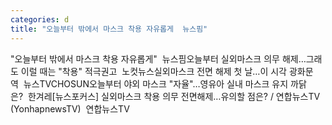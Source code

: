 ```yaml
---
categories: d
title: "오늘부터 밖에서 마스크 착용 자유롭게  뉴스핌"
---
```

"오늘부터 밖에서 마스크 착용 자유롭게"&nbsp;&nbsp;뉴스핌오늘부터 실외마스크 의무 해제…그래도 이럴 때는 "착용" 적극권고&nbsp;&nbsp;노컷뉴스실외마스크 전면 해제 첫 날…이 시각 광화문역&nbsp;&nbsp;뉴스TVCHOSUN오늘부터 야외 마스크 "자율"…영유아 실내 마스크 유지 까닭은?&nbsp;&nbsp;한겨레[뉴스포커스] 실외마스크 착용 의무 전면해제…유의할 점은? / 연합뉴스TV (YonhapnewsTV)&nbsp;&nbsp;연합뉴스TV